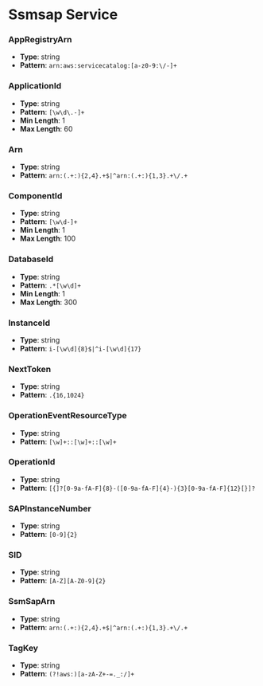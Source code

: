 # Ssmsap Service

### AppRegistryArn
- **Type**: string
- **Pattern**: `arn:aws:servicecatalog:[a-z0-9:\/-]+`

### ApplicationId
- **Type**: string
- **Pattern**: `[\w\d\.-]+`
- **Min Length**: 1
- **Max Length**: 60

### Arn
- **Type**: string
- **Pattern**: `arn:(.+:){2,4}.+$|^arn:(.+:){1,3}.+\/.+`

### ComponentId
- **Type**: string
- **Pattern**: `[\w\d-]+`
- **Min Length**: 1
- **Max Length**: 100

### DatabaseId
- **Type**: string
- **Pattern**: `.*[\w\d]+`
- **Min Length**: 1
- **Max Length**: 300

### InstanceId
- **Type**: string
- **Pattern**: `i-[\w\d]{8}$|^i-[\w\d]{17}`

### NextToken
- **Type**: string
- **Pattern**: `.{16,1024}`

### OperationEventResourceType
- **Type**: string
- **Pattern**: `[\w]+::[\w]+::[\w]+`

### OperationId
- **Type**: string
- **Pattern**: `[{]?[0-9a-fA-F]{8}-([0-9a-fA-F]{4}-){3}[0-9a-fA-F]{12}[}]?`

### SAPInstanceNumber
- **Type**: string
- **Pattern**: `[0-9]{2}`

### SID
- **Type**: string
- **Pattern**: `[A-Z][A-Z0-9]{2}`

### SsmSapArn
- **Type**: string
- **Pattern**: `arn:(.+:){2,4}.+$|^arn:(.+:){1,3}.+\/.+`

### TagKey
- **Type**: string
- **Pattern**: `(?!aws:)[a-zA-Z+-=._:/]+`

